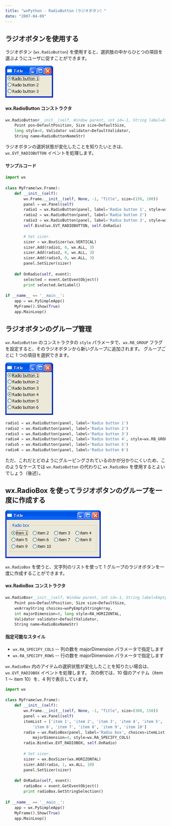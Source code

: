 ```yaml
---
title: "wxPython - RadioButton（ラジオボタン）"
date: "2007-04-09"
---
```


ラジオボタンを使用する
----

ラジオボタン (`wx.RadioButton`) を使用すると、選択肢の中からひとつの項目を選ぶようにユーザに促すことができます。

![./image/20070409-radio_button.png](./image/20070409-radio_button.png)

#### wx.RadioButton コンストラクタ

~~~ python
wx.RadioButton#__init__(self, Window parent, int id=-1, String label=EmptyString,
    Point pos=DefaultPosition, Size size=DefaultSize,
    long style=0, Validator validator=DefaultValidator,
    String name=RadioButtonNameStr)
~~~

ラジオボタンの選択状態が変化したことを知りたいときは、`wx.EVT_RADIOBUTTON` イベントを処理します。

#### サンプルコード

~~~ python
import wx

class MyFrame(wx.Frame):
    def __init__(self):
        wx.Frame.__init__(self, None, -1, "Title", size=(150, 100))
        panel = wx.Panel(self)
        radio1 = wx.RadioButton(panel, label='Radio button 1', style=wx.RB_GROUP)
        radio2 = wx.RadioButton(panel, label='Radio button 2')
        radio3 = wx.RadioButton(panel, label='Radio button 3', style=wx.RB_GROUP)
        self.Bind(wx.EVT_RADIOBUTTON, self.OnRadio)

        # Set sizer.
        sizer = wx.BoxSizer(wx.VERTICAL)
        sizer.Add(radio1, 0, wx.ALL, 3)
        sizer.Add(radio2, 0, wx.ALL, 3)
        sizer.Add(radio3, 0, wx.ALL, 3)
        panel.SetSizer(sizer)

    def OnRadio(self, event):
        selected = event.GetEventObject()
        print selected.GetLabel()

if __name__ == '__main__':
    app = wx.PySimpleApp()
    MyFrame().Show(True)
    app.MainLoop()
~~~


ラジオボタンのグループ管理
----

`wx.RadioButton` のコンストラクタの `style` パラメータで、`wx.RB_GROUP` フラグを設定すると、そのラジオボタンから新いグループに追加されます。
グループごとに 1 つの項目を選択できます。

![./image/20070409-radio_button2.png](./image/20070409-radio_button2.png)

~~~ python
radio1 = wx.RadioButton(panel, label='Radio button 1')
radio2 = wx.RadioButton(panel, label='Radio button 2')
radio3 = wx.RadioButton(panel, label='Radio button 3')
radio4 = wx.RadioButton(panel, label='Radio button 4', style=wx.RB_GROUP)
radio5 = wx.RadioButton(panel, label='Radio button 5')
radio6 = wx.RadioButton(panel, label='Radio button 6')
~~~

ただ、これだとどのようにグルーピングされているのかが分かりにくいため、このようなケースでは `wx.RadioButton` の代わりに `wx.RadioBox` を使用するとよいでしょう（後述）。


wx.RadioBox を使ってラジオボタンのグループを一度に作成する
----

![./image/20070409-radio_box.png](./image/20070409-radio_box.png)

`wx.RadioBox` を使うと、文字列のリストを使って 1 グループのラジオボタンを一度に作成することができます。

#### wx.RadioBox コンストラクタ

~~~ python
wx.RadioBox#__init__(self, Window parent, int id=-1, String label=EmptyString,
    Point pos=DefaultPosition, Size size=DefaultSize,
    wxArrayString choices=wxPyEmptyStringArray,
    int majorDimension=0, long style=RA_HORIZONTAL,
    Validator validator=DefaultValidator,
    String name=RadioBoxNameStr)
~~~

#### 指定可能なスタイル

- `wx.RA_SPECIFY_COLS` -- 列の数を majorDimension パラメータで指定します
- `wx.RA_SPECIFY_ROWS` -- 行の数を majorDimension パラメータで指定します

`wx.RadioBox` 内のアイテムの選択状態が変化したことを知りたい場合は、`wx.EVT_RADIOBOX` イベントを処理します。
次の例では、10 個のアイテム（item 1 ～ item 10）を、4 列で表示しています。

~~~ python
import wx

class MyFrame(wx.Frame):
    def __init__(self):
        wx.Frame.__init__(self, None, -1, "Title", size=(300, 150))
        panel = wx.Panel(self)
        itemList = ['item 1', 'item 2', 'item 3', 'item 4', 'item 5',
            'item 6', 'item 7', 'item 8', 'item 9', 'item 10']
        radio = wx.RadioBox(panel, label='Radio box', choices=itemList,
            majorDimension=4, style=wx.RA_SPECIFY_COLS)
        radio.Bind(wx.EVT_RADIOBOX, self.OnRadio)

        # Set sizer.
        sizer = wx.BoxSizer(wx.HORIZONTAL)
        sizer.Add(radio, 1, wx.ALL, 10)
        panel.SetSizer(sizer)

    def OnRadio(self, event):
        radioBox = event.GetEventObject()
        print radioBox.GetStringSelection()

if __name__ == '__main__':
    app = wx.PySimpleApp()
    MyFrame().Show(True)
    app.MainLoop()
~~~

